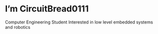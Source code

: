 # I’m CircuitBread0111
 Computer Engineering Student
 Interested in low level embedded systems and robotics

<!---
CircuitBread0111/CircuitBread0111 is a ✨ special ✨ repository because its `README.md` (this file) appears on your GitHub profile.
You can click the Preview link to take a look at your changes.
--->
